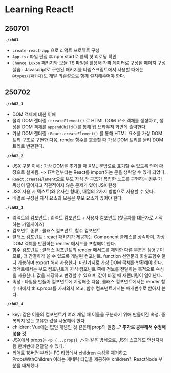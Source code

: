 # Learning React!

## 250701

**`./ch01`**

- `create-react-app` 으로 리액트 프로젝트 구성
- `App.tsx` 파일 편집 후 npm start로 웹팩 핫 리로딩 확인
- `Chance`, `Luxon` 패키지와 모듈 TS 파일을 활용해 가짜 데이터로 구성된 페이지 구성 실습 : Javascript로 구현된 패키지를 타입스크립트에서 사용할 때에는 `@types/{패키지}`도 개발 의존성으로 함께 설치해주어야 한다.

## 250702

**`./ch02_1`**

- DOM 객체에 대한 이해
- 물리 DOM 렌더링 : `createElement()` 로 HTML DOM 요소 객체를 생성하고, 생성된 DOM 객체를 `appendChild()`를 통해 웹 브라우저 화면에 출력한다.
- 가상 DOM 렌더링 : `React.createElement()` 를 통해 HTML 요소를 가상 DOM 트리 구조로 구현한 다음, render 함수를 호출할 때 가상 DOM 트리를 물리 DOM 트리로 변환한다.

**`./ch02_2`**

- JSX 구문 이해 : 가상 DOM을 추가할 때 XML 문법으로 표기할 수 있도록 언어 확장으로 설계됨. -> 17버전부터는 React를 import하는 문을 생략할 수 있게 되었다.
- `React.createElement`으로 부모 자식 간 구조가 복잡한 노드를 구현하는 경우 가독성이 떨어지고 직관적이지 않은 문제가 있어 JSX 탄생
- JSX 사용 시 텍스트(와 유사한 형태), 배열의 2가지 방법으로 사용할 수 있다.
- 배열로 구성된 자식 요소의 모음은 부모 요소가 있어야 한다.

**`./ch02_3`**

- 리액트의 컴포넌트 : 리액트 컴포넌트 + 사용자 컴포넌트 (첫글자를 대문자로 시작하는 카멜케이스)
- 컴포넌트 종류 : 클래스 컴포넌트, 함수 컴포넌트
- 클래스 컴포넌트 : react 패키지가 제공하는 Component 클래스를 상속하며, 가상 DOM 객체를 반환하는 render 메서드를 포함해야 한다.
- 함수 컴포넌트 : 클래스 컴포넌트의 render 메서드를 제외한 다른 부분은 상용구이므로, 더 간결하게 쓸 수 있도록 개발된 컴포넌트. function 선언문과 화살표함수 둘 다 가능하며 export 해서 사용한다. 마찬가지로 가상 DOM 객체를 반환해야 한다.
- 리액트에서는 부모 컴포넌트가 자식 컴포넌트 쪽에 정보를 전달하는 목적으로 속성을 사용한다. 값을 저장하고 변경할 수 있으며, 값이 바뀔 때 재렌더링이 일어난다.
- 속성 : 타입을 만들어 컴포넌트에 지정해준 다음, 클래스 컴포넌트에서는 render 함수 내에서 this.props를 가져와서 쓰고, 함수 컴포넌트에서는 매개변수로 받아서 쓴다.

**`./ch02_4`**

- key: 같은 이름의 컴포넌트가 여러 개일 때 이들을 구분하기 위해 만들어진 속성. 중복되지 않는 고유한 값을 사용해야 한다.
- children: Vue에는 없던 개념인 것 같은데 prop의 일종...? **추가로 공부해서 수정해넣을 것**
- JSX에서 props는 `<p {...props} />`와 같은 방식으로, JS의 스프레드 연산자처럼 한꺼번에 전달할 수 있다.
- 리액트 18버전 부터는 FC 타입에서 children 속성을 제거하고 PropsWithChildren 이라는 제네릭 타입을 제공하여 children?: ReactNode 부분을 대체했다.
